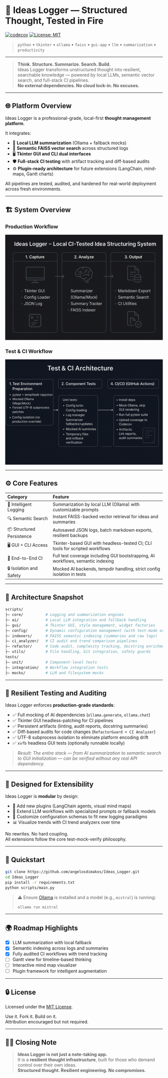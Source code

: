 # 🚀 Ideas Logger — Structured Thought, Tested in Fire

[![codecov](https://codecov.io/gh/angelosdimakos/Ideas_Logger/branch/feature%2Fci-artifact-analyzer/graph/badge.svg?token=C49N6JTFXY)](https://codecov.io/gh/angelosdimakos/Ideas_Logger)
[![License: MIT](https://img.shields.io/badge/License-MIT-yellow.svg)](LICENSE)

> `python` • `tkinter` • `ollama` • `faiss` • `gui-app` • `llm` • `summarization` • `productivity`

---

> **Think. Structure. Summarize. Search. Build.**  
> Ideas Logger transforms unstructured thought into resilient, searchable knowledge — powered by local LLMs, semantic vector search, and full-stack CI pipelines.  
> **No external dependencies. No cloud lock-in. No excuses.**

---

## 🌐 Platform Overview

Ideas Logger is a professional-grade, local-first **thought management platform**.

It integrates:

- 🧠 **Local LLM summarization** (Ollama + fallback mocks)
- 🔎 **Semantic FAISS vector search** across structured logs
- 🖥️ **Tkinter GUI and CLI dual interfaces**
- 🛡️ **Full-stack CI testing** with artifact tracking and diff-based audits
- ⚙️ **Plugin-ready architecture** for future extensions (LangChain, mind-maps, Gantt charts)

All pipelines are tested, audited, and hardened for real-world deployment across fresh environments.

---
## 🏗️ System Overview

### Production Workflow
![Production Architecture](docs/ProductionCode.png)

### Test & CI Workflow
![Test & CI Architecture](docs/TestCIandArchitecture.png)

---

## ⚙️ Core Features

| Category | Feature |
|:---------|:--------|
| 🧠 Intelligent Logging | Summarization by local LLM (Ollama) with customizable prompts |
| 🔍 Semantic Search | Instant FAISS-backed vector retrieval for ideas and summaries |
| 📦 Structured Persistence | Autosaved JSON logs, batch markdown exports, resilient backups |
| 🖥️ GUI + CLI Access | Tkinter-based GUI with headless-tested CI; CLI tools for scripted workflows |
| 🧪 End-to-End CI | Full test coverage including GUI bootstrapping, AI workflows, semantic indexing |
| 🔒 Isolation and Safety | Mocked AI backends, tempdir handling, strict config isolation in tests |

---

## 🏧 Architecture Snapshot

```bash
scripts/
├— core/          # Logging and summarization engines
├— ai/            # Local LLM integration and fallback handling
├— gui/           # Tkinter GUI, style management, widget factories
├— config/        # Dynamic configuration management (with test-mode override)
├— indexers/      # FAISS semantic indexing (summaries and raw logs)
├— ci_analyzer/   # CI audit and trend comparison pipelines
├— refactor/      # Code audit, complexity tracking, docstring enrichment
├— utils/         # File handling, Git integration, safety guards
tests/
├— unit/          # Component-level tests
├— integration/   # Workflow integration tests
├— mocks/         # LLM and filesystem mocks
```

---

## 🧪 Resilient Testing and Auditing

Ideas Logger enforces **production-grade standards**:

- ✅ Full mocking of AI dependencies (`ollama.generate`, `ollama.chat`)
- ✅ Tkinter GUI headless-patching for CI pipelines
- ✅ Persistent artifacts (linting, audit reports, docstring summaries)
- ✅ Diff-based audits for code changes (`RefactorGuard + CI Analyzer`)
- ✅ UTF-8 subprocess isolation to eliminate platform encoding drift
- ✅ `xvfb` headless GUI tests (optionally runnable locally)

> _Result: The entire stack — from AI summarization to semantic search to GUI initialization — can be verified without any real API dependency._

---

## 🯩 Designed for Extensibility

Ideas Logger is **modular** by design:

- 🔌 Add new plugins (LangChain agents, visual mind maps)
- 🧠 Extend LLM workflows with specialized prompts or fallback models
- 📂 Customize configuration schemas to fit new logging paradigms
- 📊 Visualize trends with CI trend analyzers over time

No rewrites. No hard coupling.  
All extensions follow the core test-mock-verify philosophy.

---

## 🚀 Quickstart

```bash
git clone https://github.com/angelosdimakos/Ideas_Logger.git
cd Ideas_Logger
pip install -r requirements.txt
python scripts/main.py
```

> ⚠️ Ensure [Ollama](https://ollama.com/) is installed and a model (e.g., `mistral`) is running:
> ```bash
> ollama run mistral
> ```

---

## 🌍 Roadmap Highlights

- [x] LLM summarization with local fallback
- [x] Semantic indexing across logs and summaries
- [x] Fully audited CI workflows with trend tracking
- [ ] Gantt view for timeline-based thinking
- [ ] Interactive mind map visualizer
- [ ] Plugin framework for intelligent augmentation

---

## 🔒 License

Licensed under the [MIT License](LICENSE).

Use it. Fork it. Build on it.  
Attribution encouraged but not required.

---

## 🧙‍♂️ Closing Note

> **Ideas Logger is not just a note-taking app.**  
> It is a **resilient thought infrastructure**, built for those who demand control over their own ideas.  
> **Structured thought. Resilient engineering. No compromises.**